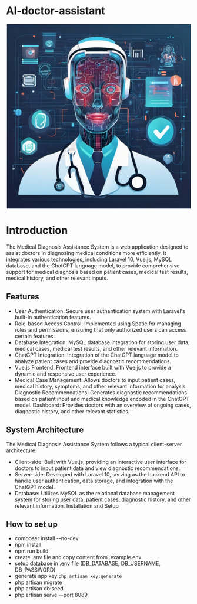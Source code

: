 #  AI-doctor-assistant
<center > <img  width="500" src ="./resources/img/download.png "/> </center>


# Introduction
The Medical Diagnosis Assistance System is a web application designed to assist doctors in diagnosing medical conditions more efficiently. It integrates various technologies, including Laravel 10, Vue.js, MySQL database, and the ChatGPT language model, to provide comprehensive support for medical diagnosis based on patient cases, medical test results, medical history, and other relevant inputs.

## Features
- User Authentication: Secure user authentication system with Laravel's built-in authentication features.
- Role-based Access Control: Implemented using Spatie for managing roles and permissions, ensuring that only authorized users can access certain features.
- Database Integration: MySQL database integration for storing user data, medical cases, medical test results, and other relevant information.
- ChatGPT Integration: Integration of the ChatGPT language model to analyze patient cases and provide diagnostic recommendations.
- Vue.js Frontend: Frontend interface built with Vue.js to provide a dynamic and responsive user experience.
- Medical Case Management: Allows doctors to input patient cases, medical history, symptoms, and other relevant information for analysis.
Diagnostic Recommendations: Generates diagnostic recommendations based on patient input and medical knowledge encoded in the ChatGPT model.
Dashboard: Provides doctors with an overview of ongoing cases, diagnostic history, and other relevant statistics.
## System Architecture
The Medical Diagnosis Assistance System follows a typical client-server architecture:

- Client-side: Built with Vue.js, providing an interactive user interface for doctors to input patient data and view diagnostic recommendations.
- Server-side: Developed with Laravel 10, serving as the backend API to handle user authentication, data storage, and integration with the ChatGPT model.
- Database: Utilizes MySQL as the relational database management system for storing user data, patient cases, diagnostic history, and other relevant information.
Installation and Setup

## How to set up 
- composer install --no-dev
- npm install 
- npm run build 
- create .env file and copy content from .example.env
- setup database in .env file (DB_DATABASE, 
   DB_USERNAME, DB_PASSWORD)
-  generate app key `php artisan key:generate`
-  php artisan migrate
-  php artisan db:seed
- php artisan serve --port 8089

